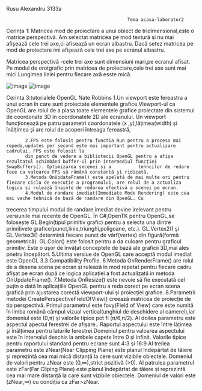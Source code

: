 Rusu Alexandru
   3133a                                              
                                                 
                                                 Tema acasa-laborator2

Cerința 1: Matricea mod de proiectare a unui obiect de tridimensional,este o matrice perspectivă.
   Am selectat matricea pe mod textură și nu mai afișează cele trei axe,ci afisează un ecran albastru. Dacă setez matricea pe mod de proiectare imi afișează cele trei axe pe ecranul albastru.

   Matricea perspectivă -cele trei axe sunt dimensiuni mari,pe ecranul afisat. Pe modul de orotgrafic prin matricea de proiectare,cele trei axe sunt mai mici.Lungimea liniei pentru fiecare axă esste mică.

   ![image](https://github.com/user-attachments/assets/e77e5e40-3491-446a-902a-cf351d245bce)
   ![image](https://github.com/user-attachments/assets/58e0477e-31aa-407f-861a-6e842d0c5957)
    

   Cerinta 3:tutorialele  OpenGL Nate Robbins
           1.Un viewport este fereastra a unui ecran în care sunt proiectate elementele grafice.Viewport-ul ca OpenGL are rolul de a plasa toate elementele grafice proiectate din sistemul de coordonate 3D în coordonatele 2D ale ecranului.
           Un viewport funcționează pe patru parametri coordonatele (x ,y),lățimea(width) și înălțimea și are rolul de acoperi întreaga fereastră,
           
           2.FPS este folosit pentru functia Run pentru a procesa mai repede,updates per second este mai important pentru actualizare cadrului. FPS este folosit la
           din punct de vedere a bibliotecii OpenGL pentru a afișa rezultatul schimbând buffer-ul prin intermediul funcției SwapBuffers(). Optimizarea secenei și a          tehncilor de redare face ca valoarea FPS să rămână constantă și ridicată.
           3.Metoda OnUpdateFrame() este apelată de mai multe ori pentru fiecare ciclu de execuție a programului, are rolul de a actualiza logica și rulează înainte de redarea efectivă a scenei pe ecran.
           4.Modul de randare imediat(Immediate Mode Rendering) este cea mai veche tehnică de bază de randare din OpenGL. Cu 
  trecerea timpului modul de randare imediat devine irelevant pentru versiunile mai recente de OpenGL. În C#,OpenTK pentru 
  OpenGL,se folosește GL.Begin(tipul primitiv grafic) pentru a selecta una dintre primitivele 
  grafice(punct,linie,triunghi,poligoane, etc.). GL.Vertex2() și GL.Vertex3() determină fiecare punct de vârf(vertex) din 
 figură(formă geometrică). GL.Color() este folosit pentru a da culoare pentru graficul primitiv. 
           Este o ușor de învățat conceptele de bază ale graficii 3D,mai ales pnetru începători.
           5.Ultima versiue de OpenGL care acceptă modul imediat este OpenGL 3.3 Compatibility Profile.
           6.Metoda OnRenderFrame() are rolul de a desena scena pe ecran și rulează în mod repetat pentru fiecare cadru 
              afișat pe ecran după ce logica aplicației a fost actualizată in metoda OnUpdateFrame().
           7.Metoda OnResize() este nevoie să fie executată cel puțin o dată în aplicațiile OpenGL pentru a reda corect pe 
 ecran scena grafică prin ajustarea corectă viewport-ului și proiecției grafice.
           8.Parametrii metodei CreatePerspectiveFieldOfView() creează matricea de proiecție de tip perspectivă.
           Primul parametrul este fovy(Field of View) care este numită în limba română câmpul vizual vertical(unghiul de 
  deschidere al camerei),iar domeniul este (0,π) și valorile tipice pot fi (π/6,π/2). Al doilea parametru este aspectul 
 apectul ferestrei de afișare.. Raportul aspectului este între  lățimea și înălțimea pentru laturile ferestrei.Domeniul 
 pentru valoarea aspectului este în intervalul deschis la ambele capete între 0 și infinit. Valorile tipice pentru raportului 
 standard pentru ecrane sunt 4:3 și 16:9
   Al treilea parametru este zNear(Near Clipping Plane) este planul îndepărtat de tăiere și reprezintă cea mai mică distanță 
 la cere sunt vizibile obiectele. Domeniul de valori pentru zNear este (0,∞),strict pozitivă (>0).  Al patrulea parametrul 
 este zFar(Far Cliping Plane) este planul îndepărtat de tăiere și reprezintă cea mai mare distanță la care sunt vizibile 
 obiectele. Domeniul de valori este (zNear,∞) cu condiția ca zFar>zNear.  
        
